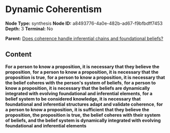 # Dynamic Coherentism

**Node Type:** synthesis
**Node ID:** a8493776-4a0e-482b-ad67-f9bfbdff7453
**Depth:** 3
**Terminal:** No

**Parent:** [Does coherence handle inferential chains and foundational beliefs?](does-coherence-handle-inferential-chains-and-foundational-beliefs.md)

## Content

**For a person to know a proposition, it is necessary that they believe the proposition**, **for a person to know a proposition, it is necessary that the proposition is true**, **for a person to know a proposition, it is necessary that the belief coheres with the person's system of beliefs**, **for a person to know a proposition, it is necessary that the beliefs are dynamically integrated with evolving foundational and inferential elements**, **for a belief system to be considered knowledge, it is necessary that foundational and inferential structures adapt and validate coherence**, **for a person to know a proposition, it is sufficient that they believe the proposition, the proposition is true, the belief coheres with their system of beliefs, and the belief system is dynamically integrated with evolving foundational and inferential elements**
